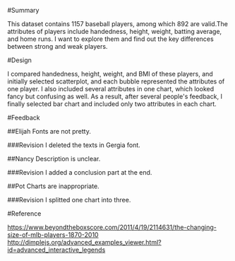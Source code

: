#Summary

This dataset contains 1157 baseball players, among which 892 are valid.The attributes of players include handedness, height, weight, batting average, and home runs. I want to explore them and find out the key differences between strong and weak players. 

#Design

I compared handedness, height, weight, and BMI of these players, and initially selected scatterplot, and each bubble represented the attributes of one player. I also included several attributes in one chart, which looked fancy but confusing as well. As a result, after several people's feedback, I finally selected bar chart and included only two attributes in each chart.

#Feedback

##Elijah
Fonts are not pretty.

###Revision
I deleted the texts in Gergia font.

##Nancy
Description is unclear.

###Revision
I added a conclusion part at the end.

##Pot
Charts are inappropriate.

###Revision
I splitted one chart into three.

#Reference

<https://www.beyondtheboxscore.com/2011/4/19/2114631/the-changing-size-of-mlb-players-1870-2010>
<http://dimplejs.org/advanced_examples_viewer.html?id=advanced_interactive_legends>